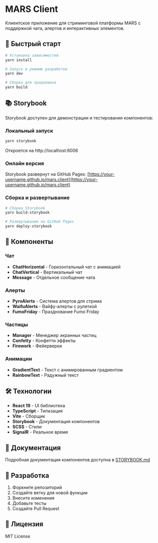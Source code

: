 # MARS Client

Клиентское приложение для стриминговой платформы MARS с поддержкой чата, алертов и интерактивных элементов.

## 🚀 Быстрый старт

```bash
# Установка зависимостей
yarn install

# Запуск в режиме разработки
yarn dev

# Сборка для продакшена
yarn build
```

## 📚 Storybook

Storybook доступен для демонстрации и тестирования компонентов:

### Локальный запуск
```bash
yarn storybook
```
Откроется на http://localhost:6006

### Онлайн версия
Storybook развернут на GitHub Pages: [https://your-username.github.io/mars.client](https://your-username.github.io/mars.client)

### Сборка и развертывание
```bash
# Сборка Storybook
yarn build-storybook

# Развертывание на GitHub Pages
yarn deploy-storybook
```

## 🧩 Компоненты

### Чат
- **ChatHorizontal** - Горизонтальный чат с анимацией
- **ChatVertical** - Вертикальный чат
- **Message** - Отдельное сообщение чата

### Алерты
- **PyroAlerts** - Система алертов для стрима
- **WaifuAlerts** - Вайфу-алерты с рулеткой
- **FumoFriday** - Празднование Fumo Friday

### Частицы
- **Manager** - Менеджер экранных частиц
- **Confetty** - Конфетти эффекты
- **Firework** - Фейерверки

### Анимации
- **GradientText** - Текст с анимированным градиентом
- **RainbowText** - Радужный текст

## 🛠 Технологии

- **React 19** - UI библиотека
- **TypeScript** - Типизация
- **Vite** - Сборщик
- **Storybook** - Документация компонентов
- **SCSS** - Стили
- **SignalR** - Реальное время

## 📖 Документация

Подробная документация компонентов доступна в [STORYBOOK.md](./STORYBOOK.md)

## 🤝 Разработка

1. Форкните репозиторий
2. Создайте ветку для новой функции
3. Внесите изменения
4. Добавьте тесты
5. Создайте Pull Request

## 📄 Лицензия

MIT License
